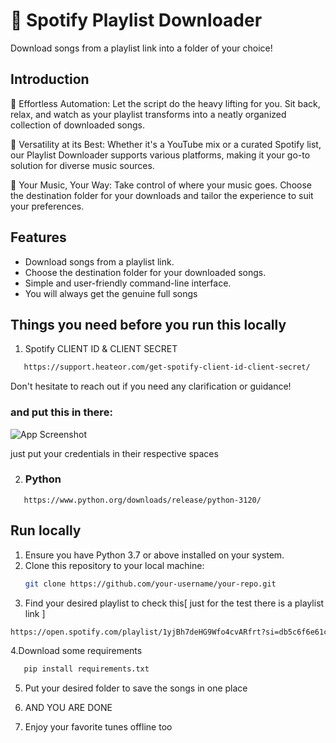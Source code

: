 # 🎵 Spotify Playlist Downloader

Download songs from a playlist link into a folder of your choice!


## Introduction
🚀 Effortless Automation: Let the script do the heavy lifting for you. Sit back, relax, and watch as your playlist transforms into a neatly organized collection of downloaded songs.

🎵 Versatility at its Best: Whether it's a YouTube mix or a curated Spotify list, our Playlist Downloader supports various platforms, making it your go-to solution for diverse music sources.

📁 Your Music, Your Way: Take control of where your music goes. Choose the destination folder for your downloads and tailor the experience to suit your preferences.

## Features
- Download songs from a playlist link.
- Choose the destination folder for your downloaded songs.
- Simple and user-friendly command-line interface.
- You will always get the genuine full songs

## Things you need before you run this locally

1. Spotify CLIENT ID & CLIENT SECRET
```bash
   https://support.heateor.com/get-spotify-client-id-client-secret/
```

Don't hesitate to reach out if you need any clarification or guidance!

### and put this in there:

![App Screenshot](https://s4.aconvert.com/convert/p3r68-cdx67/abkpb-kkvaf.jpg)

just put your credentials in their respective spaces

2. ### Python
```
   https://www.python.org/downloads/release/python-3120/
   ```

## Run locally

1. Ensure you have Python 3.7 or above installed on your system.
2. Clone this repository to your local machine:
   ```bash
   git clone https://github.com/your-username/your-repo.git

3. Find your desired playlist to check this[ just for the test there is a playlist link ]
```bash 
https://open.spotify.com/playlist/1yjBh7deHG9Wfo4cvARfrt?si=db5c6f6e61c14dea
```
4.Download some requirements 
```bash
   pip install requirements.txt 
   ```

5. Put your desired folder to save the songs in one place

6. AND YOU ARE DONE 

7. Enjoy your favorite tunes offline too
